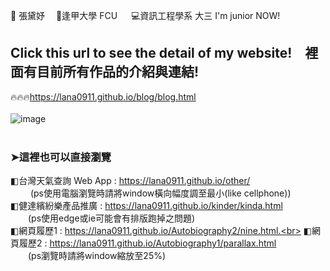 👩 張黛妤&emsp;
🏫逢甲大學 FCU &emsp;
💻資訊工程學系 大三 I'm junior NOW!</br>
## Click this url to see the detail of my website!&emsp;裡面有目前所有作品的介紹與連結!
🔥🔥🔥https://lana0911.github.io/blog/blog.html<br><br>
![image](https://github.com/lana0911/lana0911/blob/main/ings/20210406_232417.gif)
<br><br>
### ➤這裡也可以直接瀏覽<br>
◧台灣天氣查詢 Web App : https://lana0911.github.io/other/<br>  &emsp;&emsp; (ps使用電腦瀏覽時請將window橫向幅度調至最小(like cellphone))<br> 
◧健達繽紛樂產品推廣 : https://lana0911.github.io/kinder/kinda.html<br>&emsp;&emsp;(ps使用edge或ie可能會有排版跑掉之問題)<br> 
◧網頁履歷1 : https://lana0911.github.io/Autobiography2/nine.html.<br>
◧網頁履歷2 : https://lana0911.github.io/Autobiography1/parallax.html<br>&emsp;&emsp;(ps瀏覽時請將window縮放至25%)




